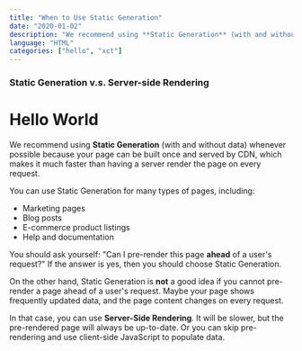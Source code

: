 ```yaml
---
title: "When to Use Static Generation"
date: "2020-01-02"
description: "We recommend using **Static Generation** (with and without data) whenever possible because your page can be built once and served by CDN, which makes it much faster than having a server render the page on every request."
language: "HTML"
categories: ["hello", "xct"]
---
```


### Static Generation v.s. Server-side Rendering

# Hello World

We recommend using **Static Generation** (with and without data) whenever possible because your page can be built once and served by CDN, which makes it much faster than having a server render the page on every request.

You can use Static Generation for many types of pages, including:

- Marketing pages
- Blog posts
- E-commerce product listings
- Help and documentation

You should ask yourself: "Can I pre-render this page **ahead** of a user's request?" If the answer is yes, then you should choose Static Generation.

On the other hand, Static Generation is **not** a good idea if you cannot pre-render a page ahead of a user's request. Maybe your page shows frequently updated data, and the page content changes on every request.

In that case, you can use **Server-Side Rendering**. It will be slower, but the pre-rendered page will always be up-to-date. Or you can skip pre-rendering and use client-side JavaScript to populate data.
